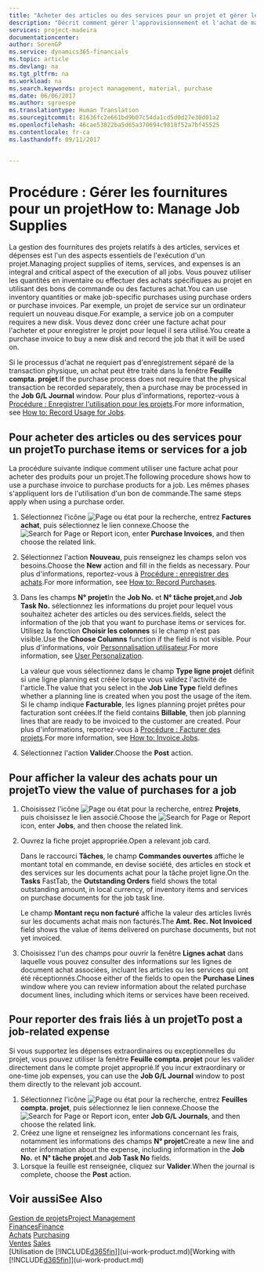 ```yaml
---
title: "Acheter des articles ou des services pour un projet et gérer les fournitures| Microsoft Docs"
description: "Décrit comment gérer l'approvisionnement et l'achat de matériel et de services pour les projets."
services: project-madeira
documentationcenter: 
author: SorenGP
ms.service: dynamics365-financials
ms.topic: article
ms.devlang: na
ms.tgt_pltfrm: na
ms.workload: na
ms.search.keywords: project management, material, purchase
ms.date: 06/06/2017
ms.author: sgroespe
ms.translationtype: Human Translation
ms.sourcegitcommit: 81636fc2e661bd9b07c54da1cd5d0d27e30d01a2
ms.openlocfilehash: 46cae53022ba5d65a370694c9818f52a7bf45525
ms.contentlocale: fr-ca
ms.lasthandoff: 09/11/2017


---
```

# <a name="how-to-manage-job-supplies"></a><span data-ttu-id="49856-103">Procédure : Gérer les fournitures pour un projet</span><span class="sxs-lookup"><span data-stu-id="49856-103">How to: Manage Job Supplies</span></span>
<span data-ttu-id="49856-104">La gestion des fournitures des projets relatifs à des articles, services et dépenses est l'un des aspects essentiels de l'exécution d'un projet.</span><span class="sxs-lookup"><span data-stu-id="49856-104">Managing project supplies of items, services, and expenses is an integral and critical aspect of the execution of all jobs.</span></span> <span data-ttu-id="49856-105">Vous pouvez utiliser les quantités en inventaire ou effectuer des achats spécifiques au projet en utilisant des bons de commande ou des factures achat.</span><span class="sxs-lookup"><span data-stu-id="49856-105">You can use inventory quantities or make job-specific purchases using purchase orders or purchase invoices.</span></span> <span data-ttu-id="49856-106">Par exemple, un projet de service sur un ordinateur requiert un nouveau disque.</span><span class="sxs-lookup"><span data-stu-id="49856-106">For example, a service job on a computer requires a new disk.</span></span> <span data-ttu-id="49856-107">Vous devez donc créer une facture achat pour l'acheter et pour enregistrer le projet pour lequel il sera utilisé.</span><span class="sxs-lookup"><span data-stu-id="49856-107">You create a purchase invoice to buy a new disk and record the job that it will be used on.</span></span>

<span data-ttu-id="49856-108">Si le processus d'achat ne requiert pas d'enregistrement séparé de la transaction physique, un achat peut être traité dans la fenêtre **Feuille compta. projet**.</span><span class="sxs-lookup"><span data-stu-id="49856-108">If the purchase process does not require that the physical transaction be recorded separately, then a purchase may be processed in the **Job G/L Journal** window.</span></span> <span data-ttu-id="49856-109">Pour plus d'informations, reportez-vous à [Procédure : Enregistrer l'utilisation pour les projets](projects-how-record-job-usage.md).</span><span class="sxs-lookup"><span data-stu-id="49856-109">For more information, see [How to: Record Usage for Jobs](projects-how-record-job-usage.md).</span></span>

## <a name="to-purchase-items-or-services-for-a-job"></a><span data-ttu-id="49856-110">Pour acheter des articles ou des services pour un projet</span><span class="sxs-lookup"><span data-stu-id="49856-110">To purchase items or services for a job</span></span>
<span data-ttu-id="49856-111">La procédure suivante indique comment utiliser une facture achat pour acheter des produits pour un projet.</span><span class="sxs-lookup"><span data-stu-id="49856-111">The following procedure shows how to use a purchase invoice to purchase products for a job.</span></span> <span data-ttu-id="49856-112">Les mêmes phases s'appliquent lors de l'utilisation d'un bon de commande.</span><span class="sxs-lookup"><span data-stu-id="49856-112">The same steps apply when using a purchase order.</span></span>  

1. <span data-ttu-id="49856-113">Sélectionnez l'icône ![Page ou état pour la recherche](media/ui-search/search_small.png "icône Page ou état pour la recherche"), entrez **Factures achat**, puis sélectionnez le lien connexe.</span><span class="sxs-lookup"><span data-stu-id="49856-113">Choose the ![Search for Page or Report](media/ui-search/search_small.png "Search for Page or Report icon") icon, enter **Purchase Invoices**, and then choose the related link.</span></span>  
2. <span data-ttu-id="49856-114">Sélectionnez l'action **Nouveau**, puis renseignez les champs selon vos besoins.</span><span class="sxs-lookup"><span data-stu-id="49856-114">Choose the **New** action and fill in the fields as necessary.</span></span> <span data-ttu-id="49856-115">Pour plus d'informations, reportez-vous à [Procédure : enregistrer des achats](purchasing-how-record-purchases.md).</span><span class="sxs-lookup"><span data-stu-id="49856-115">For more information, see [How to: Record Purchases](purchasing-how-record-purchases.md).</span></span>
3. <span data-ttu-id="49856-116">Dans les champs **N° projet**</span><span class="sxs-lookup"><span data-stu-id="49856-116">In the **Job No.**</span></span> <span data-ttu-id="49856-117">et **N° tâche projet**,</span><span class="sxs-lookup"><span data-stu-id="49856-117">and **Job Task No.**</span></span> <span data-ttu-id="49856-118">sélectionnez les informations du projet pour lequel vous souhaitez acheter des articles ou des services.</span><span class="sxs-lookup"><span data-stu-id="49856-118">fields, select the information of the job that you want to purchase items or services for.</span></span> <span data-ttu-id="49856-119">Utilisez la fonction **Choisir les colonnes** si le champ n'est pas visible.</span><span class="sxs-lookup"><span data-stu-id="49856-119">Use the **Choose Columns** function if the field is not visible.</span></span> <span data-ttu-id="49856-120">Pour plus d'informations, voir [Personnalisation utilisateur](ui-user-personalization.md).</span><span class="sxs-lookup"><span data-stu-id="49856-120">For more information, see [User Personalization](ui-user-personalization.md).</span></span>

    <span data-ttu-id="49856-121">La valeur que vous sélectionnez dans le champ **Type ligne projet** définit si une ligne planning est créée lorsque vous validez l'activité de l'article.</span><span class="sxs-lookup"><span data-stu-id="49856-121">The value that you select in the **Job Line Type** field defines whether a planning line is created when you post the usage of the item.</span></span> <span data-ttu-id="49856-122">Si le champ indique **Facturable**, les lignes planning projet prêtes pour facturation sont créées.</span><span class="sxs-lookup"><span data-stu-id="49856-122">If the field contains **Billable**, then job planning lines that are ready to be invoiced to the customer are created.</span></span> <span data-ttu-id="49856-123">Pour plus d'informations, reportez-vous à [Procédure : Facturer des projets](projects-how-invoice-jobs.md).</span><span class="sxs-lookup"><span data-stu-id="49856-123">For more information, see [How to: Invoice Jobs](projects-how-invoice-jobs.md).</span></span>
4. <span data-ttu-id="49856-124">Sélectionnez l'action **Valider**.</span><span class="sxs-lookup"><span data-stu-id="49856-124">Choose the **Post** action.</span></span>

## <a name="to-view-the-value-of-purchases-for-a-job"></a><span data-ttu-id="49856-125">Pour afficher la valeur des achats pour un projet</span><span class="sxs-lookup"><span data-stu-id="49856-125">To view the value of purchases for a job</span></span>
1. <span data-ttu-id="49856-126">Choisissez l'icône ![Page ou état pour la recherche](media/ui-search/search_small.png "icône Page ou état pour la recherche"), entrez **Projets**, puis choisissez le lien associé.</span><span class="sxs-lookup"><span data-stu-id="49856-126">Choose the ![Search for Page or Report](media/ui-search/search_small.png "Search for Page or Report icon") icon, enter **Jobs**, and then choose the related link.</span></span>
2. <span data-ttu-id="49856-127">Ouvrez la fiche projet appropriée.</span><span class="sxs-lookup"><span data-stu-id="49856-127">Open a relevant job card.</span></span>

    <span data-ttu-id="49856-128">Dans le raccourci **Tâches**, le champ **Commandes ouvertes** affiche le montant total en commande, en devise société, des articles en stock et des services sur les documents achat pour la tâche projet ligne.</span><span class="sxs-lookup"><span data-stu-id="49856-128">On the **Tasks** FastTab, the **Outstanding Orders** field shows the total outstanding amount, in local currency, of inventory items and services on purchase documents for the job task line.</span></span>  

    <span data-ttu-id="49856-129">Le champ **Montant reçu non facturé** affiche la valeur des articles livrés sur les documents achat mais non facturés.</span><span class="sxs-lookup"><span data-stu-id="49856-129">The **Amt. Rec. Not Invoiced** field shows the value of items delivered on purchase documents, but not yet invoiced.</span></span>  
3. <span data-ttu-id="49856-130">Choisissez l'un des champs pour ouvrir la fenêtre **Lignes achat** dans laquelle vous pouvez consulter des informations sur les lignes de document achat associées, incluant les articles ou les services qui ont été réceptionnés.</span><span class="sxs-lookup"><span data-stu-id="49856-130">Choose either of the fields to open the **Purchase Lines** window where you can review information about the related purchase document lines, including which items or services have been received.</span></span>

## <a name="to-post-a-job-related-expense"></a><span data-ttu-id="49856-131">Pour reporter des frais liés à un projet</span><span class="sxs-lookup"><span data-stu-id="49856-131">To post a job-related expense</span></span>
<span data-ttu-id="49856-132">Si vous supportez les dépenses extraordinaires ou exceptionnelles du projet, vous pouvez utiliser la fenêtre **Feuille compta. projet** pour les valider directement dans le compte projet approprié.</span><span class="sxs-lookup"><span data-stu-id="49856-132">If you incur extraordinary or one-time job expenses, you can use the **Job G/L Journal** window to post them directly to the relevant job account.</span></span>

1. <span data-ttu-id="49856-133">Sélectionnez l'icône ![Page ou état pour la recherche](media/ui-search/search_small.png "Page ou état pour la recherche"), entrez **Feuilles compta. projet**, puis sélectionnez le lien connexe.</span><span class="sxs-lookup"><span data-stu-id="49856-133">Choose the ![Search for Page or Report](media/ui-search/search_small.png "Search for Page or Report icon") icon, enter **Job G/L Journals**, and then choose the related link.</span></span>  
2. <span data-ttu-id="49856-134">Créez une ligne et renseignez les informations concernant les frais, notamment les informations des champs **N° projet**</span><span class="sxs-lookup"><span data-stu-id="49856-134">Create a new line and enter information about the expense, including information in the **Job No.**</span></span> <span data-ttu-id="49856-135">et **N° tâche projet**.</span><span class="sxs-lookup"><span data-stu-id="49856-135">and **Job Task No** fields.</span></span>  
3. <span data-ttu-id="49856-136">Lorsque la feuille est renseignée, cliquez sur **Valider**.</span><span class="sxs-lookup"><span data-stu-id="49856-136">When the journal is complete, choose the **Post** action.</span></span>

## <a name="see-also"></a><span data-ttu-id="49856-137">Voir aussi</span><span class="sxs-lookup"><span data-stu-id="49856-137">See Also</span></span>
[<span data-ttu-id="49856-138">Gestion de projets</span><span class="sxs-lookup"><span data-stu-id="49856-138">Project Management</span></span>](projects-manage-projects.md)  
[<span data-ttu-id="49856-139">Finances</span><span class="sxs-lookup"><span data-stu-id="49856-139">Finance</span></span>](finance.md)  
<span data-ttu-id="49856-140">[Achats](purchasing-manage-purchasing.md)       </span><span class="sxs-lookup"><span data-stu-id="49856-140">[Purchasing](purchasing-manage-purchasing.md)       </span></span>  
<span data-ttu-id="49856-141">[Ventes](sales-manage-sales.md)    </span><span class="sxs-lookup"><span data-stu-id="49856-141">[Sales](sales-manage-sales.md)    </span></span>  
<span data-ttu-id="49856-142">[Utilisation de [!INCLUDE[d365fin](includes/d365fin_md.md)]](ui-work-product.md)</span><span class="sxs-lookup"><span data-stu-id="49856-142">[Working with [!INCLUDE[d365fin](includes/d365fin_md.md)]](ui-work-product.md)</span></span>  

